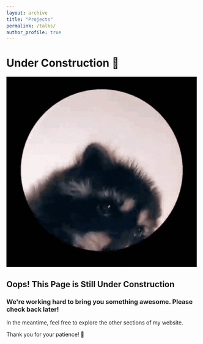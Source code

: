 ```yaml
---
layout: archive
title: "Projects"
permalink: /talks/
author_profile: true
---
```




# Under Construction 🚧

<!----![Under Construction](https://media.giphy.com/media/3oEjI6SIIHBdRxXI40/giphy.gif)--->
![Under Construction](images/racoon.gif)

## Oops! This Page is Still Under Construction

### We're working hard to bring you something awesome. Please check back later!

In the meantime, feel free to explore the other sections of my website.

Thank you for your patience! 🙏







<!--{% if site.talkmap_link == true %}

<p style="text-decoration:underline;"><a href="/talkmap.html">See a map of all the places I've given a talk!</a></p>

{% endif %}

{% for post in site.talks reversed %}
  {% include archive-single-talk.html %}
{% endfor %}-->
